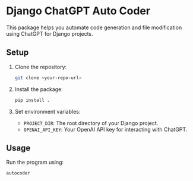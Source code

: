 # Django ChatGPT Auto Coder

This package helps you automate code generation and file modification using ChatGPT for Django projects.

## Setup

1. Clone the repository:
    ```bash
    git clone <your-repo-url>
    ```

2. Install the package:
    ```bash
    pip install .
    ```

3. Set environment variables:
    - `PROJECT_DIR`: The root directory of your Django project.
    - `OPENAI_API_KEY`: Your OpenAI API key for interacting with ChatGPT.

## Usage

Run the program using:
```bash
autocoder